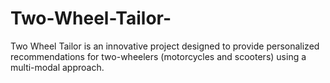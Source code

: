 # Two-Wheel-Tailor-
Two Wheel Tailor is an innovative project designed to provide personalized recommendations for two-wheelers (motorcycles and scooters) using a multi-modal approach. 
